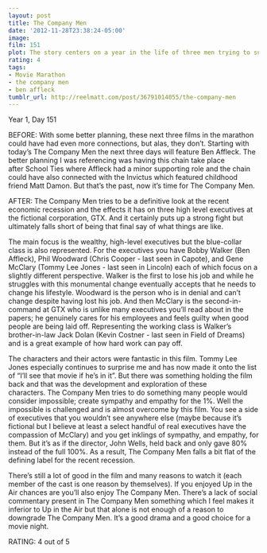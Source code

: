 ```yaml
---
layout: post
title: The Company Men
date: '2012-11-28T23:38:24-05:00'
image: 
film: 151
plot: The story centers on a year in the life of three men trying to survive a round of corporate downsizing at a major company - and how that affects them, their families, and their communities.
rating: 4
tags:
- Movie Marathon
- the company men
- ben affleck
tumblr_url: http://reelmatt.com/post/36791014055/the-company-men
---
```


Year 1, Day 151

BEFORE: With some better planning, these next three films in the marathon could have had even more connections, but alas, they don’t. Starting with today’s The Company Men the next three days will feature Ben Affleck. The better planning I was referencing was having this chain take place after School Ties where Affleck had a minor supporting role and the chain could have also connected with the Invictus which featured childhood friend Matt Damon. But that’s the past, now it’s time for The Company Men.

AFTER: The Company Men tries to be a definitive look at the recent economic recession and the effects it has on three high level executives at the fictional corporation, GTX. And it certainly puts up a strong fight but ultimately falls short of being that final say of what things are like.

The main focus is the wealthy, high-level executives but the blue-collar class is also represented. For the executives you have Bobby Walker (Ben Affleck), Phil Woodward (Chris Cooper - last seen in Capote), and Gene McClary (Tommy Lee Jones - last seen in Lincoln) each of which focus on a slightly different perspective. Walker is the first to lose his job and while he struggles with this monumental change eventually accepts that he needs to change his lifestyle. Woodward is the person who is in denial and can’t change despite having lost his job. And then McClary is the second-in-command at GTX who is unlike many executives you’ll read about in the papers; he genuinely cares for his employees and feels guilty when good people are being laid off. Representing the working class is Walker’s brother-in-law Jack Dolan (Kevin Costner - last seen in Field of Dreams) and is a great example of how hard work can pay off.

The characters and their actors were fantastic in this film. Tommy Lee Jones especially continues to surprise me and has now made it onto the list of “I’ll see that movie if he’s in it”. But there was something holding the film back and that was the development and exploration of these characters. The Company Men tries to do something many people would consider impossible; create sympathy and empathy for the 1%. Well the impossible is challenged and is almost overcome by this film. You see a side of executives that you wouldn’t see anywhere else (maybe because it’s fictional but I believe at least a select handful of real executives have the compassion of McClary) and you get inklings of sympathy, and empathy, for them. But it’s as if the director, John Wells, held back and only gave 80% instead of the full 100%. As a result, The Company Men falls a bit flat of the defining label for the recent recession.

There’s still a lot of good in the film and many reasons to watch it (each member of the cast is one reason by themselves). If you enjoyed Up in the Air chances are you’ll also enjoy The Company Men. There’s a lack of social commentary present in The Company Men something which I feel makes it inferior to Up in the Air but that alone is not enough of a reason to downgrade The Company Men. It’s a good drama and a good choice for a movie night.

RATING: 4 out of 5
